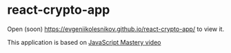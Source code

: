 # react-crypto-app
Open (soon) https://evgeniikolesnikov.github.io/react-crypto-app/ to view it.  

This application is based on [JavaScript Mastery video](https://www.youtube.com/watch?v=9DDX3US3kss&ab_channel=JavaScriptMastery)